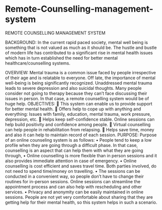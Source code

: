 # Remote-Counselling-management-system

REMOTE COUNSELLING MANAGEMENT SYSTEM

BACKGROUND:
In the current rapid paced society, mental well being is something that is not valued as much as it should be. The hustle and bustle of modern life has contributed to a significant rise in mental health issues which has in turn established the need for better mental healthcare/counselling systems. 




OVERVIEW:
Mental trauma is a common issue faced by people irrespective of their age and is relatable to everyone. Off late, the importance of mental well-being is being significantly recognized. Unaddressed mental trauma leads to severe depression and also suicidal thoughts. Many people consider not going to therapy because they can’t face discussing their issues in person. In that case, a remote counselling system would be of huge help.
OBJECTIVES:
	This system can enable us to provide support for better mental health.
	Offers help to cope up with anything and everything: Issues with family, education, mental trauma, work pressure, depression, etc.
	Helps keep self-confidence stable. Online sessions can help build positivity and confidence among people.
	Virtual counselling can help people in rehabilitation from relapsing.
	Helps save time, money and also it can help to maintain record of each session.
PURPOSE:
Purpose of an online counseling system is as follows:
•	People tend to keep a low profile when they are going through a difficult phase. In that case, counselling is an aspect that can help them with what they are going through,
•	Online counselling is more flexible than in person sessions and it also provides immediate attention in case of emergency. 
•	Online counselling is cost efficient and saves travel time. Both parties involved, do not need to spend time/money on travelling. 
•	The sessions can be conducted in a convenient way, so people don’t have to change their routines for in-person sessions. Online sessions can streamline the appointment process and can also help with rescheduling and other services.
•	Privacy and anonymity can be easily maintained in online sessions. People are not yet very comfortable about sharing that they are getting help for their mental health, so this system helps in such a scenario.










